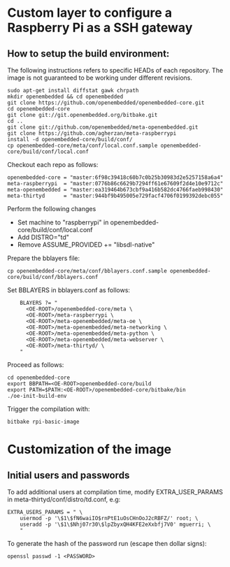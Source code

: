 # Custom layer to configure a Raspberry Pi as a SSH gateway

## How to setup the build environment:

The following instructions refers to specific HEADs of each repository. The 
image is not guaranteed to be working under different revisions.
```
sudo apt-get install diffstat gawk chrpath
mkdir openembedded && cd openembedded
git clone https://github.com/openembedded/openembedded-core.git
cd openembedded-core
git clone git://git.openembedded.org/bitbake.git
cd ..
git clone git://github.com/openembedded/meta-openembedded.git
git clone https://github.com/agherzan/meta-raspberrypi
install -d openembedded-core/build/conf/
cp openembedded-core/meta/conf/local.conf.sample openembedded-core/build/conf/local.conf
```

Checkout each repo as follows:

```
openembedded-core = "master:6f98c39418c60b7c0b25b30983d2e5257158a6a4"
meta-raspberrypi  = "master:0776b86c6629b7294ff61e67609f2d4e10e9712c"
meta-openembedded = "master:ea319464b673cbf9a416b582dc4766faeb998430"
meta-thirtyd      = "master:944bf9b495005e729facf4706f0199392debc055"
```

Perform the following changes
* Set machine to "raspberrypi" in openembedded-core/build/conf/local.conf
* Add DISTRO="td"
* Remove ASSUME_PROVIDED += "libsdl-native"

Prepare the bblayers file:
```
cp openembedded-core/meta/conf/bblayers.conf.sample openembedded-core/build/conf/bblayers.conf
```

Set BBLAYERS in bblayers.conf as follows:

```
    BLAYERS ?= "
      <OE-ROOT>/openembedded-core/meta \
      <OE-ROOT>/meta-raspberrypi \
      <OE-ROOT>/meta-openembedded/meta-oe \
      <OE-ROOT>/meta-openembedded/meta-networking \
      <OE-ROOT>/meta-openembedded/meta-python \
      <OE-ROOT>/meta-openembedded/meta-webserver \
      <OE-ROOT>/meta-thirtyd/ \
    "
```

Proceed as follows:

```
cd openembedded-core
export BBPATH=<OE-ROOT>openembedded-core/build
export PATH=$PATH:<OE-ROOT>/openembedded-core/bitbake/bin
./oe-init-build-env
```

Trigger the compilation with:

```
bitbake rpi-basic-image
```

# Customization of the image

## Initial users and passwords
To add additional users at compilation time, modify EXTRA_USER_PARAMS in meta-thirtyd/conf/distro/td.conf, e.g:

```
EXTRA_USERS_PARAMS = " \
    usermod -p '\$1\$fN6waiIO$rnPtE1uOsCHnOoJ2cRBFZ/' root; \
    useradd -p '\$1\$Nhj07r30\$lpZbyxQH4KFE2eXxbfj7V0' mguerri; \
    "
```

To generate the hash of the password run (escape then dollar signs):

```
openssl passwd -1 <PASSWORD>
```











